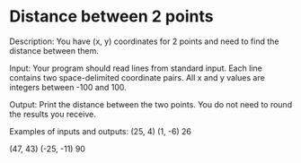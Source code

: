 # Distance between 2 points

Description:
You have (x, y) coordinates for 2 points and need to find the distance between them.

Input:
Your program should read lines from standard input. Each line contains two space-delimited coordinate pairs. All x and y values are integers between -100 and 100.

Output:
Print the distance between the two points. You do not need to round the results you receive.

Examples of inputs and outputs:
(25, 4) (1, -6)
26

(47, 43) (-25, -11)
90
